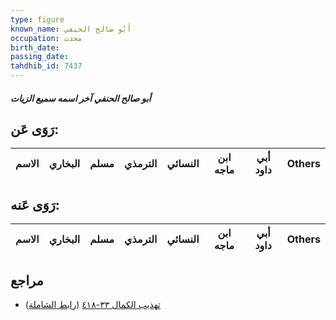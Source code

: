 ```yaml
---
type: figure
known_name: أَبُو صالح الحنفي
occupation: محدث
birth_date:
passing_date:
tahdhib_id: 7437
---
```

##### أبو صالح الحنفي آخر اسمه سميع الزيات

## رَوَى عَن:
| الاسم | البخاري | مسلم | الترمذي | النسائي | ابن ماجه | أبي داود | Others |
| ----- | ------- | ---- | ------- | ------- | -------- | -------- | ------ |
## رَوَى عَنه:
| الاسم | البخاري | مسلم | الترمذي | النسائي | ابن ماجه | أبي داود | Others |
| ----- | ------- | ---- | ------- | ------- | -------- | -------- | ------ |
## مراجع
- [تهذيب الكمال ٣٣-٤١٨](obsidian://open?vault=Tahdhib-al-Kamal&file=Figures/٧٤٣٧-أبو%20صالح%20الحنفي%20آخر%20اسمه%20سميع%20الزيات) ([رابط الشاملة](https://shamela.ws/book/3722/18089))